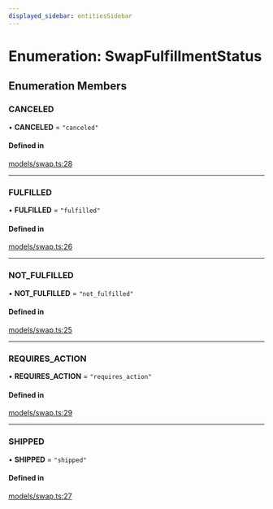 ```yaml
---
displayed_sidebar: entitiesSidebar
---
```


# Enumeration: SwapFulfillmentStatus

## Enumeration Members

### CANCELED

• **CANCELED** = ``"canceled"``

#### Defined in

[models/swap.ts:28](https://github.com/medusajs/medusa/blob/0703dd94e/packages/medusa/src/models/swap.ts#L28)

___

### FULFILLED

• **FULFILLED** = ``"fulfilled"``

#### Defined in

[models/swap.ts:26](https://github.com/medusajs/medusa/blob/0703dd94e/packages/medusa/src/models/swap.ts#L26)

___

### NOT\_FULFILLED

• **NOT\_FULFILLED** = ``"not_fulfilled"``

#### Defined in

[models/swap.ts:25](https://github.com/medusajs/medusa/blob/0703dd94e/packages/medusa/src/models/swap.ts#L25)

___

### REQUIRES\_ACTION

• **REQUIRES\_ACTION** = ``"requires_action"``

#### Defined in

[models/swap.ts:29](https://github.com/medusajs/medusa/blob/0703dd94e/packages/medusa/src/models/swap.ts#L29)

___

### SHIPPED

• **SHIPPED** = ``"shipped"``

#### Defined in

[models/swap.ts:27](https://github.com/medusajs/medusa/blob/0703dd94e/packages/medusa/src/models/swap.ts#L27)
